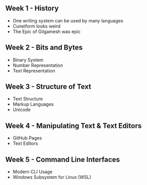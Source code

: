## Week 1 - History
- One writing system can be used by many languages
- Cuneiform looks weird
- The Epic of Gilgamesh was epic
## Week 2 - Bits and Bytes
- Binary System
- Number Representation
- Text Representation
 ## Week 3 - Structure of Text
  - Text Structure
  - Markup Languages
  - Unicode
 ## Week 4 - Manipulating Text & Text Editors
  - GitHub Pages
  - Text Editors
 ## Week 5 - Command Line Interfaces
 - Modern CLI Usage
 - Windows Subsystem for Linux (WSL)

